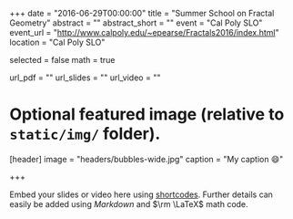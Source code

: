 +++
date = "2016-06-29T00:00:00"
title = "Summer School on Fractal Geometry"
abstract = ""
abstract_short = ""
event = "Cal Poly SLO"
event_url = "http://www.calpoly.edu/~epearse/Fractals2016/index.html"
location = "Cal Poly SLO"

selected = false
math = true

url_pdf = ""
url_slides = ""
url_video = ""

# Optional featured image (relative to `static/img/` folder).
[header]
image = "headers/bubbles-wide.jpg"
caption = "My caption :smile:"

+++


Embed your slides or video here using [shortcodes](https://gcushen.github.io/hugo-academic-demo/post/writing-markdown-latex/). Further details can easily be added using *Markdown* and $\rm \LaTeX$ math code. 
